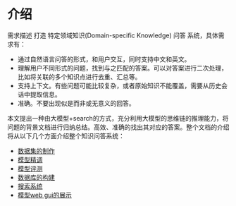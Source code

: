 # 介绍

需求描述
打造 特定领域知识(Domain-specific Knowledge) 问答 系统，具体需求有：

* 通过自然语言问答的形式，和用户交互，同时支持中文和英文。
* 理解用户不同形式的问题，找到与之匹配的答案。可以对答案进行二次处理，比如将关联的多个知识点进行去重、汇总等。
* 支持上下文。有些问题可能比较复杂，或者原始知识不能覆盖，需要从历史会话中提取信息。
* 准确。不要出现似是而非或无意义的回答。


本文提出一种由大模型+search的方式，充分利用大模型的思维链的推理能力，将问题的背景文档进行归纳总结。高效、准确的找出其对应的答案。整个文档的介绍将从以下几个方面介绍整个知识问答系统：

* [数据集的制作](./data.md)
* [模型精调](./llm.md)
* [模型评测](./evaluate.md)
* [数据库的构建](./database.md)
* [搜索系统](./search.md)
* [模型web gui的展示](./webui.md)
